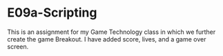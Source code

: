 ﻿# E09a-Scripting

This is an assignment for my Game Technology class in which we further create the game Breakout. I have added score, lives, and a game over screen.